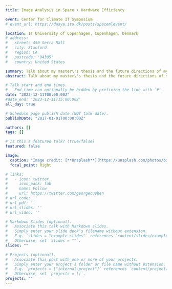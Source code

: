```yaml
---
title: Image Analysis in Space + Hardware Efficiency

event: Center for Climate IT Symposium
# event_url: https://dasya.itu.dk/posts/spacemlevent/

location: IT University of Copenhagen, Copenhagen, Denmark
# address:
#   street: 450 Serra Mall
#   city: Stanford
#   region: CA
#   postcode: '94305'
#   country: United States

summary: Talk about my master\'s thesis and the future directions of my research in resource-constrained and -aware machine learning within a context of climate change and climate research.
abstract: Talk about my master\'s thesis and the future directions of my research in resource-constrained and -aware machine learning within a context of climate change and climate research.

# Talk start and end times.
#   End time can optionally be hidden by prefixing the line with `#`.
date: "2023-12-11T00:00:00Z"
#date_end: '2023-12-11T15:00:00Z'
all_day: true

# Schedule page publish date (NOT talk date).
publishDate: "2017-01-01T00:00:00Z"

authors: []
tags: []

# Is this a featured talk? (true/false)
featured: false

image:
  caption: "Image credit: [**Unsplash**](https://unsplash.com/photos/bzdhc5b3Bxs)"
  focal_point: Right

# links:
#   - icon: twitter
#     icon_pack: fab
#     name: Follow
#     url: https://twitter.com/georgecushen
# url_code: ''
# url_pdf: ''
# url_slides: ''
# url_video: ''

# Markdown Slides (optional).
#   Associate this talk with Markdown slides.
#   Simply enter your slide deck's filename without extension.
#   E.g. `slides = "example-slides"` references `content/slides/example-slides.md`.
#   Otherwise, set `slides = ""`.
slides: ""

# Projects (optional).
#   Associate this post with one or more of your projects.
#   Simply enter your project's folder or file name without extension.
#   E.g. `projects = ["internal-project"]` references `content/project/deep-learning/index.md`.
#   Otherwise, set `projects = []`.
projects: ""
---
```


